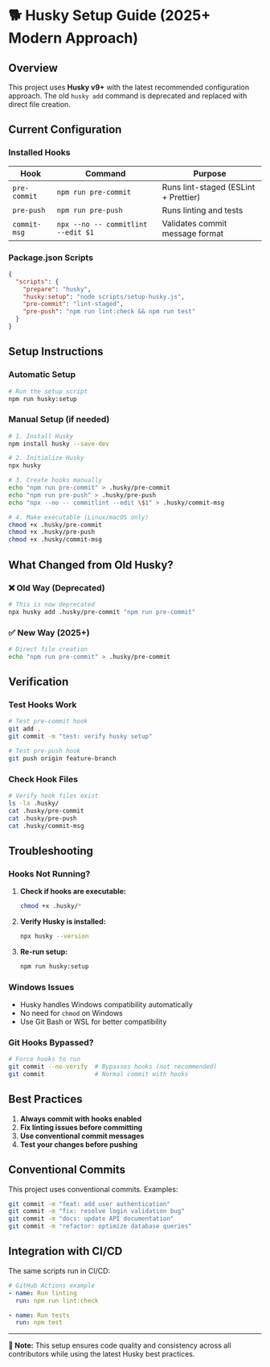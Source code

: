 # 🐕 Husky Setup Guide (2025+ Modern Approach)

## Overview

This project uses **Husky v9+** with the latest recommended configuration approach. The old `husky add` command is
deprecated and replaced with direct file creation.

## Current Configuration

### Installed Hooks

| Hook         | Command                            | Purpose                              |
| ------------ | ---------------------------------- | ------------------------------------ |
| `pre-commit` | `npm run pre-commit`               | Runs lint-staged (ESLint + Prettier) |
| `pre-push`   | `npm run pre-push`                 | Runs linting and tests               |
| `commit-msg` | `npx --no -- commitlint --edit $1` | Validates commit message format      |

### Package.json Scripts

```json
{
  "scripts": {
    "prepare": "husky",
    "husky:setup": "node scripts/setup-husky.js",
    "pre-commit": "lint-staged",
    "pre-push": "npm run lint:check && npm run test"
  }
}
```

## Setup Instructions

### Automatic Setup

```bash
# Run the setup script
npm run husky:setup
```

### Manual Setup (if needed)

```bash
# 1. Install Husky
npm install husky --save-dev

# 2. Initialize Husky
npx husky

# 3. Create hooks manually
echo "npm run pre-commit" > .husky/pre-commit
echo "npm run pre-push" > .husky/pre-push
echo "npx --no -- commitlint --edit \$1" > .husky/commit-msg

# 4. Make executable (Linux/macOS only)
chmod +x .husky/pre-commit
chmod +x .husky/pre-push
chmod +x .husky/commit-msg
```

## What Changed from Old Husky?

### ❌ Old Way (Deprecated)

```bash
# This is now deprecated
npx husky add .husky/pre-commit "npm run pre-commit"
```

### ✅ New Way (2025+)

```bash
# Direct file creation
echo "npm run pre-commit" > .husky/pre-commit
```

## Verification

### Test Hooks Work

```bash
# Test pre-commit hook
git add .
git commit -m "test: verify husky setup"

# Test pre-push hook
git push origin feature-branch
```

### Check Hook Files

```bash
# Verify hook files exist
ls -la .husky/
cat .husky/pre-commit
cat .husky/pre-push
cat .husky/commit-msg
```

## Troubleshooting

### Hooks Not Running?

1. **Check if hooks are executable:**

   ```bash
   chmod +x .husky/*
   ```

2. **Verify Husky is installed:**

   ```bash
   npx husky --version
   ```

3. **Re-run setup:**
   ```bash
   npm run husky:setup
   ```

### Windows Issues

- Husky handles Windows compatibility automatically
- No need for `chmod` on Windows
- Use Git Bash or WSL for better compatibility

### Git Hooks Bypassed?

```bash
# Force hooks to run
git commit --no-verify  # Bypasses hooks (not recommended)
git commit              # Normal commit with hooks
```

## Best Practices

1. **Always commit with hooks enabled**
2. **Fix linting issues before committing**
3. **Use conventional commit messages**
4. **Test your changes before pushing**

## Conventional Commits

This project uses conventional commits. Examples:

```bash
git commit -m "feat: add user authentication"
git commit -m "fix: resolve login validation bug"
git commit -m "docs: update API documentation"
git commit -m "refactor: optimize database queries"
```

## Integration with CI/CD

The same scripts run in CI/CD:

```yaml
# GitHub Actions example
- name: Run linting
  run: npm run lint:check

- name: Run tests
  run: npm test
```

---

**📝 Note:** This setup ensures code quality and consistency across all contributors while using the latest Husky best
practices.
